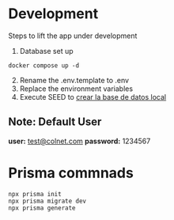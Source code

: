 # Development
Steps to lift the app under development


1. Database set up
```
docker compose up -d
```

2. Rename the .env.template to .env
3. Replace the environment variables
4. Execute SEED to [crear la base de datos local](localhost:3000/api/seed)

## Note: Default User
__user:__ test@colnet.com
__password:__ 1234567


# Prisma commnads
```
npx prisma init
npx prisma migrate dev
npx prisma generate

```

